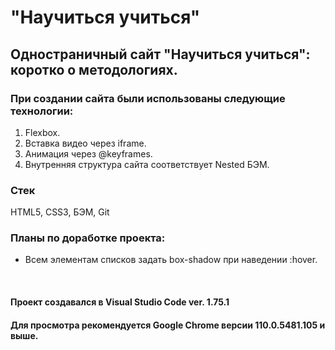 # "Научиться учиться"

## Одностраничный сайт "Научиться учиться": коротко о методологиях.
### При создании сайта были использованы следующие технологии:
1. Flexbox.
2. Вставка видео через iframe.
3. Анимация через @keyframes.
4. Внутренняя структура сайта соответствует Nested БЭМ.  

### Стек
HTML5, CSS3, БЭМ, Git

### Планы по доработке проекта:
* Всем элементам списков задать box-shadow при наведении :hover.  

<br>

#### Проект создавался в Visual Studio Code ver. 1.75.1
#### Для просмотра рекомендуется Google Chrome версии 110.0.5481.105 и выше.
